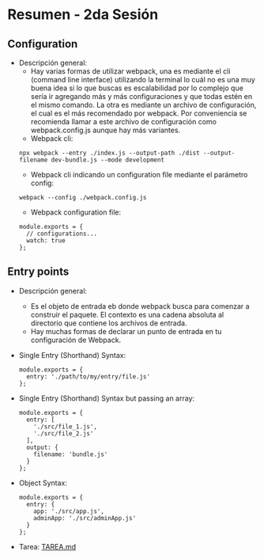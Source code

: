 # Resumen - 2da Sesión

## Configuration

  - Descripción general:
    - Hay varias formas de utilizar webpack, una es mediante el cli (command line interface) utilizando la terminal lo cuál no es una muy buena idea si lo que buscas es escalabilidad por lo complejo que sería ir agregando más y más configuraciones y que todas estén en el mismo comando. La otra es mediante un archivo de configuración, el cual es el más recomendado por webpack. Por conveniencia se recomienda llamar a este archivo de configuración como webpack.config.js aunque hay más variantes.
    - Webpack cli:
    ```javsacript
    npx webpack --entry ./index.js --output-path ./dist --output-filename dev-bundle.js --mode development
    ```
    - Webpack cli indicando un configuration file mediante el parámetro config:
    ```javsacript
    webpack --config ./webpack.config.js
    ```
    - Webpack configuration file:
    ```javsacript
    module.exports = {
      // configurations...
      watch: true
    };
    ```
## Entry points

  - Descripción general:
    - Es el objeto de entrada eb donde webpack busca para comenzar a construir el paquete. El contexto es una cadena absoluta al directorio que contiene los archivos de entrada.
    - Hay muchas formas de declarar un punto de entrada en tu configuración de Webpack.
  
  - Single Entry (Shorthand) Syntax:
    ```javsacript
    module.exports = {
      entry: './path/to/my/entry/file.js'
    };
    ```
  - Single Entry (Shorthand) Syntax but passing an array:
    ```javsacript
    module.exports = {
      entry: [ 
        './src/file_1.js',
        './src/file_2.js'
      ],
      output: {
        filename: 'bundle.js'
      }
    };
    ```
  - Object Syntax:
    ```javsacript
    module.exports = {
      entry: {
        app: './src/app.js',
        adminApp: './src/adminApp.js'
      }
    };
    ```
- Tarea: [TAREA.md](TAREA.md)